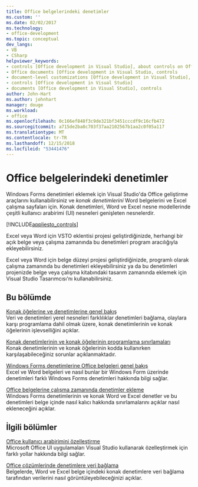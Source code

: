 ```yaml
---
title: Office belgelerindeki denetimler
ms.custom: ''
ms.date: 02/02/2017
ms.technology:
- office-development
ms.topic: conceptual
dev_langs:
- VB
- CSharp
helpviewer_keywords:
- controls [Office development in Visual Studio], about controls on Office documents
- Office documents [Office development in Visual Studio, controls
- document-level customizations [Office development in Visual Studio], controls
- controls [Office development in Visual Studio]
- documents [Office development in Visual Studio], controls
author: John-Hart
ms.author: johnhart
manager: douge
ms.workload:
- office
ms.openlocfilehash: 0c166ef848f3c9de321bf3451cccdf9c16cfb472
ms.sourcegitcommit: a715de2ba8c703f37aa2102567b1aa2c0f05a117
ms.translationtype: MT
ms.contentlocale: tr-TR
ms.lasthandoff: 12/15/2018
ms.locfileid: "53441476"
---
```

# <a name="controls-on-office-documents"></a>Office belgelerindeki denetimler
  Windows Forms denetimleri eklemek için Visual Studio'da Office geliştirme araçlarını kullanabilirsiniz ve *konak denetimlerini* Word belgelerini ve Excel çalışma sayfaları için. Konak denetimleri, Word ve Excel nesne modellerinde çeşitli kullanıcı arabirimi (UI) nesneleri genişleten nesnelerdir.  
  
 [!INCLUDE[appliesto_controls](../vsto/includes/appliesto-controls-md.md)]  
  
 Excel veya Word için VSTO eklentisi projesi geliştirdiğinizde, herhangi bir açık belge veya çalışma zamanında bu denetimleri program aracılığıyla ekleyebilirsiniz.  
  
 Excel veya Word için belge düzeyi projesi geliştirdiğinizde, programlı olarak çalışma zamanında bu denetimleri ekleyebilirsiniz ya da bu denetimleri projenizde belge veya çalışma kitabındaki tasarım zamanında eklemek için Visual Studio Tasarımcısı'nı kullanabilirsiniz.  
  
## <a name="in-this-section"></a>Bu bölümde  
 [Konak öğelerine ve denetimlerine genel bakış](../vsto/host-items-and-host-controls-overview.md)  
 Veri ve denetimleri yerel nesneleri farklılıklar denetimleri bağlama, olaylara karşı programlama dahil olmak üzere, konak denetimlerinin ve konak öğelerinin işlevselliğini açıklar.  
  
 [Konak denetimlerinin ve konak öğelerinin programlama sınırlamaları](../vsto/programmatic-limitations-of-host-items-and-host-controls.md)  
 Konak denetimlerinin ve konak öğelerinin kodda kullanırken karşılaşabileceğiniz sorunlar açıklanmaktadır.  
  
 [Windows Forms denetimlerine Office belgeleri genel bakış](../vsto/windows-forms-controls-on-office-documents-overview.md)  
 Excel ve Word belgeleri ve nasıl bunlar bir Windows Form üzerinde denetimleri farklı Windows Forms denetimleri hakkında bilgi sağlar.  
  
 [Office belgelerine çalışma zamanında denetimler ekleme](../vsto/adding-controls-to-office-documents-at-run-time.md)  
 Windows Forms denetimlerinin ve konak Word ve Excel denetler ve bu denetimleri belge içinde nasıl kalıcı hakkında sınırlamalarını açıklar nasıl ekleneceğini açıklar.  
  
## <a name="related-sections"></a>İlgili bölümler  
 [Office kullanıcı arabirimini özelleştirme](../vsto/office-ui-customization.md)  
 Microsoft Office UI uygulamaları Visual Studio kullanarak özelleştirmek için farklı yollar hakkında bilgi sağlar.  
  
 [Office çözümlerinde denetimlere veri bağlama](../vsto/binding-data-to-controls-in-office-solutions.md)  
 Belgelerde, Word ve Excel belge içindeki konak denetimlere veri bağlama tarafından verilerini nasıl görüntüleyebileceğinizi açıklar.  
  
  